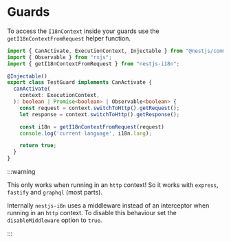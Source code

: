 # Guards

To access the `I18nContext` inside your guards use the `getI18nContextFromRequest` helper function.

```typescript title="src/test.guard.ts"
import { CanActivate, ExecutionContext, Injectable } from "@nestjs/common";
import { Observable } from "rxjs";
import { getI18nContextFromRequest } from "nestjs-i18n";

@Injectable()
export class TestGuard implements CanActivate {
  canActivate(
    context: ExecutionContext,
  ): boolean | Promise<boolean> | Observable<boolean> {
    const request = context.switchToHttp().getRequest();
    let response = context.switchToHttp().getResponse();

    const i18n = getI18nContextFromRequest(request)
    console.log('current language', i18n.lang);

    return true;
  }
}
```

:::warning

This only works when running in an `http` context! So it works with `express`, `fastify` and `graphql` (most parts).

Internally `nestjs-i8n` uses a middleware instead of an interceptor when running in an `http` context. To disable this behaviour set the `disableMiddleware` option to `true`.

:::
